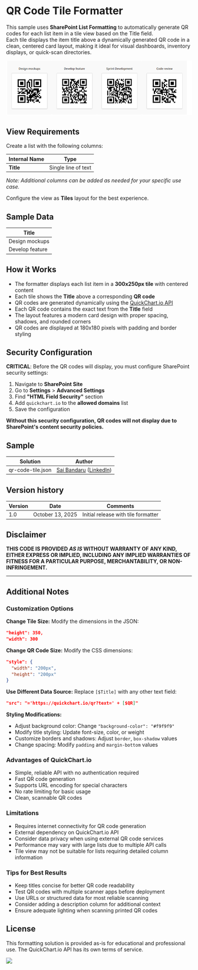 # QR Code Tile Formatter

This sample uses **SharePoint List Formatting** to automatically generate QR codes for each list item in a tile view based on the Title field.  
Each tile displays the item title above a dynamically generated QR code in a clean, centered card layout, making it ideal for visual dashboards, inventory displays, or quick-scan directories.

![screenshot of the sample](./assets/screenshot.png)

## View Requirements

Create a list with the following columns:

| Internal Name   | Type               |
|-----------------|--------------------|
| **Title**       | Single line of text|

*Note: Additional columns can be added as needed for your specific use case.*

Configure the view as **Tiles** layout for the best experience.

## Sample Data

| Title                    |
|--------------------------|
| Design mockups           |
| Develop feature          |

## How it Works

- The formatter displays each list item in a **300x250px tile** with centered content
- Each tile shows the **Title** above a corresponding **QR code**
- QR codes are generated dynamically using the [QuickChart.io API](https://quickchart.io/documentation/qr-codes/)
- Each QR code contains the exact text from the **Title** field
- The layout features a modern card design with proper spacing, shadows, and rounded corners
- QR codes are displayed at 180x180 pixels with padding and border styling

## Security Configuration

**CRITICAL**: Before the QR codes will display, you must configure SharePoint security settings:

1. Navigate to **SharePoint Site**
2. Go to **Settings** > **Advanced Settings**  
3. Find **"HTML Field Security"** section
4. Add `quickchart.io` to the **allowed domains** list
5. Save the configuration

**Without this security configuration, QR codes will not display due to SharePoint's content security policies.**

## Sample

Solution|Author
--------|---------
qr-code-tile.json | [Sai Bandaru](https://github.com/saiiiiiii) ([LinkedIn](https://www.linkedin.com/in/sai-bandaru-97a946153/))

## Version history

Version|Date|Comments
-------|----|--------
1.0|October 13, 2025|Initial release with tile formatter

## Disclaimer
**THIS CODE IS PROVIDED *AS IS* WITHOUT WARRANTY OF ANY KIND, EITHER EXPRESS OR IMPLIED, INCLUDING ANY IMPLIED WARRANTIES OF FITNESS FOR A PARTICULAR PURPOSE, MERCHANTABILITY, OR NON-INFRINGEMENT.**

---

## Additional Notes

### Customization Options

**Change Tile Size:**
Modify the dimensions in the JSON:
```json
"height": 350,
"width": 300
```

**Change QR Code Size:**
Modify the CSS dimensions:
```json
"style": {
  "width": "200px",
  "height": "200px"
}
```

**Use Different Data Source:**
Replace `[$Title]` with any other text field:
```json
"src": "='https://quickchart.io/qr?text=' + [$QR]"
```

**Styling Modifications:**
- Adjust background color: Change `"background-color": "#f9f9f9"`
- Modify title styling: Update font-size, color, or weight
- Customize borders and shadows: Adjust `border`, `box-shadow` values
- Change spacing: Modify `padding` and `margin-bottom` values

### Advantages of QuickChart.io
- Simple, reliable API with no authentication required
- Fast QR code generation
- Supports URL encoding for special characters
- No rate limiting for basic usage
- Clean, scannable QR codes

### Limitations
- Requires internet connectivity for QR code generation
- External dependency on QuickChart.io API
- Consider data privacy when using external QR code services
- Performance may vary with large lists due to multiple API calls
- Tile view may not be suitable for lists requiring detailed column information

### Tips for Best Results
- Keep titles concise for better QR code readability
- Test QR codes with multiple scanner apps before deployment
- Use URLs or structured data for most reliable scanning
- Consider adding a description column for additional context
- Ensure adequate lighting when scanning printed QR codes

## License
This formatting solution is provided as-is for educational and professional use. The QuickChart.io API has its own terms of service.

<img src="https://pnptelemetry.azurewebsites.net/list-formatting/view-samples/qr-code-tile" />